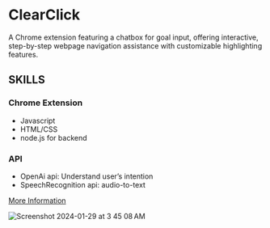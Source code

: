 # ClearClick

A Chrome extension featuring a chatbox for goal input, offering interactive, step-by-step webpage navigation assistance
with customizable highlighting features.

## SKILLS
### Chrome Extension
- Javascript 
- HTML/CSS
- node.js for backend

### API
- OpenAi api: Understand user’s intention
- SpeechRecognition api: audio-to-text

[More Information](https://www.canva.com/design/DAF5EA_V4zM/MKI1MAXLjm9NDXWs2_ojRQ)

![Screenshot 2024-01-29 at 3 45 08 AM](https://github.com/jerryiscat/eduhack/assets/94934251/23376c28-1109-4467-9962-5b2b11c5d88d)
